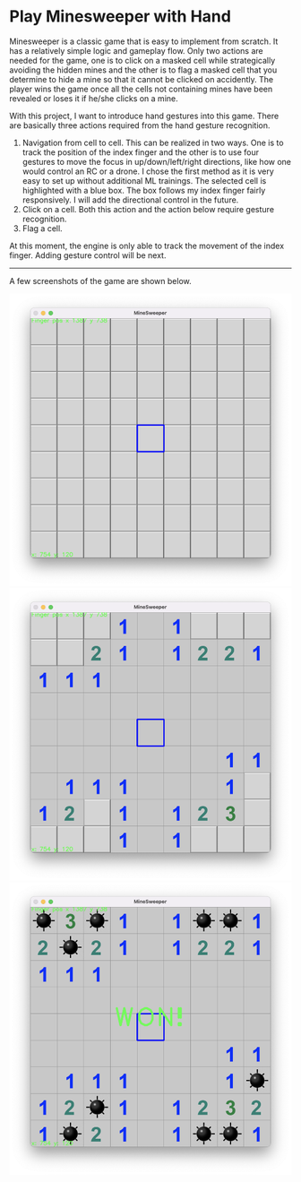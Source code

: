 # Play Minesweeper with Hand

Minesweeper is a classic game that is easy to implement from scratch. It has a relatively simple logic and gameplay flow. Only two actions are needed for the game, one is to click on a masked cell while strategically avoiding the hidden mines and the other is to flag a masked cell that you determine to hide a mine so that it cannot be clicked on accidently. The player wins the game once all the cells not containing mines have been revealed or loses it if he/she clicks on a mine. 

With this project, I want to introduce hand gestures into this game. There are basically three actions required from the hand gesture recognition. 

1. Navigation from cell to cell. This can be realized in two ways. One is to track the position of the index finger and the other is to use four gestures to move the focus in up/down/left/right directions, like how one would control an RC or a drone. I chose the first method as it is very easy to set up without additional ML trainings. The selected cell is highlighted with a blue box. The box follows my index finger fairly responsively. I will add the directional control in the future.
2. Click on a cell. Both this action and the action below require gesture recognition. 
3. Flag a cell.

At this moment, the engine is only able to track the movement of the index finger. Adding gesture control will be next.
 
---
A few screenshots of the game are shown below.

![Game Start View](Documentation/GameStart.png)
![After first click](Documentation/FirstClick.png)
![Win](Documentation/GameWin.png)